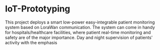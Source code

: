 # IoT-Prototyping

This project deploys a smart low-power easy-integrable patient monitoring system based on LoraWan communication. The system can come in handy for hospitals/healthcare facilities, where patient real-time monitoring and safety are of the major importance. Day and night supervision of patients' activity with the emphasis  
